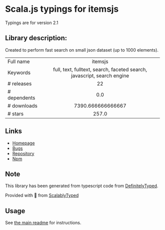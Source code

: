 
# Scala.js typings for itemsjs

Typings are for version 2.1

## Library description:
Created to perform fast search on small json dataset (up to 1000 elements).

|                    |                 |
| ------------------ | :-------------: |
| Full name          | itemsjs |
| Keywords           | full, text, fulltext, search, faceted search, javascript, search engine |
| # releases         | 22 |
| # dependents       | 0.0 |
| # downloads        | 7390.666666666667 |
| # stars            | 257.0 |

## Links
- [Homepage](https://github.com/itemsapi/itemsjs#readme)
- [Bugs](https://github.com/itemsapi/itemsjs/issues)
- [Repository](https://github.com/itemsapi/itemsjs)
- [Npm](https://www.npmjs.com/package/itemsjs)
    


## Note
This library has been generated from typescript code from [DefinitelyTyped](https://definitelytyped.org).

Provided with :purple_heart: from [ScalablyTyped](https://github.com/oyvindberg/ScalablyTyped)

## Usage
See [the main readme](../../readme.md) for instructions.


